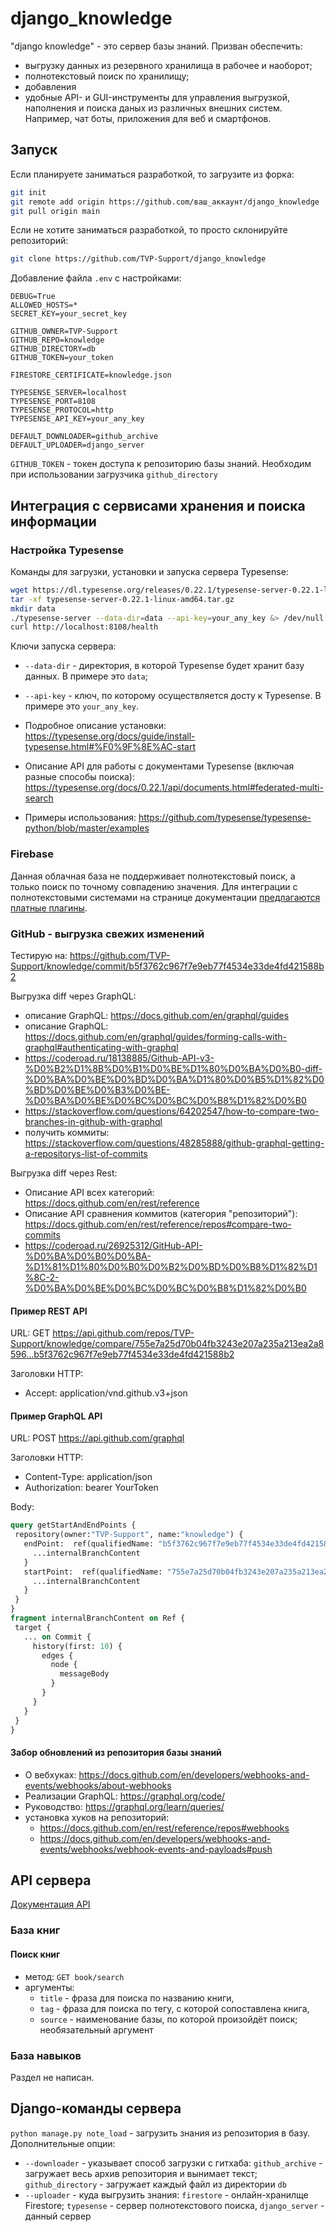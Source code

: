 # django_knowledge

"django knowledge" - это сервер базы знаний. Призван обеспечить:

- выгрузку данных из резервного хранилища в рабочее и наоборот;
- полнотекстовый поиск по хранилищу;
- добавления
- удобные API- и GUI-инструменты для управления выгрузкой, наполнения и поиска даных из различных внешних систем. Например, чат боты, приложения для веб и смартфонов.

## Запуск

Если планируете заниматься разработкой, то загрузите из форка:
```sh
git init
git remote add origin https://github.com/ваш_аккаунт/django_knowledge
git pull origin main

```

Если не хотите заниматься разработкой, то просто склонируйте репозиторий:
```sh
git clone https://github.com/TVP-Support/django_knowledge

```

Добавление файла `.env` с настройками:
```text
DEBUG=True
ALLOWED_HOSTS=*
SECRET_KEY=your_secret_key

GITHUB_OWNER=TVP-Support
GITHUB_REPO=knowledge
GITHUB_DIRECTORY=db
GITHUB_TOKEN=your_token

FIRESTORE_CERTIFICATE=knowledge.json

TYPESENSE_SERVER=localhost
TYPESENSE_PORT=8108
TYPESENSE_PROTOCOL=http
TYPESENSE_API_KEY=your_any_key

DEFAULT_DOWNLOADER=github_archive
DEFAULT_UPLOADER=django_server

```

`GITHUB_TOKEN` - токен доступа к репозиторию базы знаний. Необходим при использовании загрузчика `github_directory`

## Интеграция с сервисами хранения и поиска информации

### Настройка Typesense

Команды для загрузки, установки и запуска сервера Typesense:

```sh
wget https://dl.typesense.org/releases/0.22.1/typesense-server-0.22.1-linux-amd64.tar.gz
tar -xf typesense-server-0.22.1-linux-amd64.tar.gz
mkdir data
./typesense-server --data-dir=data --api-key=your_any_key &> /dev/null &
curl http://localhost:8108/health
```

Ключи запуска сервера:

- `--data-dir` - директория, в которой Typesense будет хранит базу данных. В примере это `data`;
- `--api-key` - ключ, по которому осуществляется досту к Typesense. В примере это `your_any_key`.

- Подробное описание установки: <https://typesense.org/docs/guide/install-typesense.html#%F0%9F%8E%AC-start>
- Описание API для работы с документами Typesense (включая разные способы поиска): <https://typesense.org/docs/0.22.1/api/documents.html#federated-multi-search>
- Примеры использования: <https://github.com/typesense/typesense-python/blob/master/examples>

### Firebase

Данная облачная база не поддерживает полнотекстовый поиск, а только поиск по точному совпадению значения. Для интеграции с полнотекстовыми системами на странице документации [предлагаются платные плагины](https://firebase.google.com/docs/firestore/solutions/search).

### GitHub - выгрузка свежих изменений

Тестирую на: <https://github.com/TVP-Support/knowledge/commit/b5f3762c967f7e9eb77f4534e33de4fd421588b2>

Выгрузка diff через GraphQL:

- описание GraphQL: <https://docs.github.com/en/graphql/guides>
- описание GraphQL: <https://docs.github.com/en/graphql/guides/forming-calls-with-graphql#authenticating-with-graphql>
- <https://coderoad.ru/18138885/Github-API-v3-%D0%B2%D1%8B%D0%B1%D0%BE%D1%80%D0%BA%D0%B0-diff-%D0%BA%D0%BE%D0%BD%D0%BA%D1%80%D0%B5%D1%82%D0%BD%D0%BE%D0%B3%D0%BE-%D0%BA%D0%BE%D0%BC%D0%BC%D0%B8%D1%82%D0%B0>
- <https://stackoverflow.com/questions/64202547/how-to-compare-two-branches-in-github-with-graphql>
- получить коммиты: <https://stackoverflow.com/questions/48285888/github-graphql-getting-a-repositorys-list-of-commits>

Выгрузка diff через Rest:

- Описание API всех категорий: <https://docs.github.com/en/rest/reference>
- Описание API сравнения коммитов (категория "репозиторий"): <https://docs.github.com/en/rest/reference/repos#compare-two-commits>
- <https://coderoad.ru/26925312/GitHub-API-%D0%BA%D0%B0%D0%BA-%D1%81%D1%80%D0%B0%D0%B2%D0%BD%D0%B8%D1%82%D1%8C-2-%D0%BA%D0%BE%D0%BC%D0%BC%D0%B8%D1%82%D0%B0>

#### Пример REST API

URL: GET <https://api.github.com/repos/TVP-Support/knowledge/compare/755e7a25d70b04fb3243e207a235a213ea2a8596...b5f3762c967f7e9eb77f4534e33de4fd421588b2>

Заголовки HTTP:

- Accept: application/vnd.github.v3+json

#### Пример GraphQL API

URL: POST <https://api.github.com/graphql>

Заголовки HTTP:

- Content-Type: application/json
- Authorization: bearer YourToken

Body:

 ```GraphQL
query getStartAndEndPoints {
  repository(owner:"TVP-Support", name:"knowledge") {
    endPoint:  ref(qualifiedName: "b5f3762c967f7e9eb77f4534e33de4fd421588b2") {
      ...internalBranchContent
    }
    startPoint:  ref(qualifiedName: "755e7a25d70b04fb3243e207a235a213ea2a8596") {
      ...internalBranchContent
    }
  }
}
fragment internalBranchContent on Ref {
  target {
    ... on Commit {
      history(first: 10) {
        edges {
          node {
            messageBody
          }
        }
      }
    }
  }
}
```

#### Забор обновлений из репозитория базы знаний

- О вебхуках:
<https://docs.github.com/en/developers/webhooks-and-events/webhooks/about-webhooks>
- Реализации GraphQL: <https://graphql.org/code/>
- Руководство: <https://graphql.org/learn/queries/>
- установка хуков на репозиторий:
  - <https://docs.github.com/en/rest/reference/repos#webhooks>
  - <https://docs.github.com/en/developers/webhooks-and-events/webhooks/webhook-events-and-payloads#push>

## API сервера

[Документация API](https://github.com/TVP-Support/django_knowledge/wiki)

### База книг

#### Поиск книг

- метод: `GET book/search`
- аргументы:
  - `title` - фраза для поиска по названию книги,
  - `tag` - фраза для поиска по тегу, с которой сопоставлена книга,
  - `source` - наименование базы, по которой произойдёт поиск; необязательный аргумент

### База навыков

Раздел не написан.

## Django-команды сервера

`python manage.py note_load` - загрузить знания из репозитория в базу. Дополнительные опции:

- `--downloader` - указывает способ загрузки с гитхаба: `github_archive` - загружает весь архив репозитория и вынимает текст; `github_directory` - загружает каждый файл из директории `db`
- `--uploader` - куда выгрузить знания: `firestore` - онлайн-хранилще Firestore; `typesense` - сервер полнотекстового поиска, `django_server` - данный сервер
